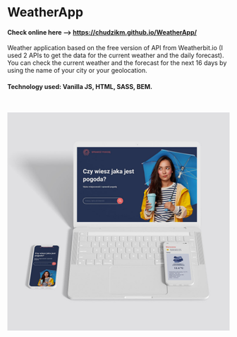# WeatherApp

#### **Check online here** --> https://chudzikm.github.io/WeatherApp/

Weather application based on the free version of API from Weatherbit.io (I used 2 APIs to get the data for the current weather and the daily forecast). You can check the current weather and the forecast for the next 16 days by using the name of your city or your geolocation.

#### **Technology used:** Vanilla JS, HTML, SASS, BEM.

<br>

[![WeatherApp](/dist/images/github/mockup.jpg)](https://chudzikm.github.io/WeatherApp/)
